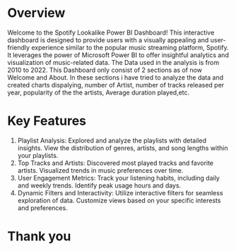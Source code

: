 # Overview
Welcome to the Spotify Lookalike Power BI Dashboard! This interactive dashboard is designed to provide users with a visually appealing and user-friendly experience similar to the popular music streaming platform, Spotify. It leverages the power of Microsoft Power BI to offer insightful analytics and visualization of music-related data. The Data used in the analysis is from 2010 to 2022. This Dashboard only consist of 2 sections as of now Welcome and About.
In these sections i have tried to analyze the data and created charts dispalying, number of Artist, number of tracks released per year, popularity of the the artists, Average duration played,etc.

# Key Features
1. Playlist Analysis:
Explored and analyze the playlists with detailed insights.
View the distribution of genres, artists, and song lengths within your playlists.
2. Top Tracks and Artists:
Discovered most played tracks and favorite artists.
Visualized trends in music preferences over time.
3. User Engagement Metrics:
Track your listening habits, including daily and weekly trends.
Identify peak usage hours and days.
4. Dynamic Filters and Interactivity:
Utilize interactive filters for seamless exploration of data.
Customize views based on your specific interests and preferences.

# Thank you
